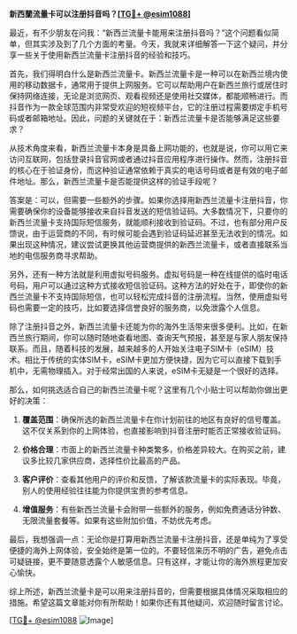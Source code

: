 **新西蘭流量卡可以注册抖音吗？[[TG💪+ @esim1088](https://t.me/s/esim1088)]**

最近，有不少朋友在问我：“新西兰流量卡能用来注册抖音吗？”这个问题看似简单，但其实涉及到了几个方面的考量。今天，我就来详细解答一下这个疑问，并分享一些关于使用新西兰流量卡注册抖音的经验和技巧。

首先，我们得明白什么是新西兰流量卡。新西兰流量卡是一种可以在新西兰境内使用的移动数据卡，通常用于提供上网服务。它可以帮助用户在新西兰旅行或居住时保持网络连接，无论是浏览网页、观看视频还是使用社交媒体，都能顺畅进行。而抖音作为一款全球范围内非常受欢迎的短视频平台，它的注册过程需要绑定手机号码或者邮箱地址。因此，问题的关键就在于：新西兰流量卡是否能够满足这些要求？

从技术角度来看，新西兰流量卡本身是具备上网功能的，也就是说，你可以用它来访问互联网，包括登录抖音官网或者通过抖音应用程序进行操作。然而，注册抖音的核心在于验证身份，而这种验证通常依赖于真实的电话号码或者是有效的电子邮件地址。那么，新西兰流量卡是否能提供这样的验证手段呢？

答案是：可以，但需要一些额外的步骤。如果你选择用新西兰流量卡注册抖音，你需要确保你的设备能够接收来自抖音发送的短信验证码。大多数情况下，只要你的新西兰流量卡支持国际短信服务，就能顺利接收到验证码。不过，也有部分用户反馈说，由于运营商的不同，有时候可能会遇到验证码延迟甚至无法收到的情况。如果出现这种情况，建议尝试更换其他运营商提供的新西兰流量卡，或者直接联系当地的电信服务商寻求帮助。

另外，还有一种方法就是利用虚拟号码服务。虚拟号码是一种在线提供的临时电话号码，用户可以通过这种方式接收短信验证码。这种方法的好处在于，即使你的新西兰流量卡不支持国际短信，也可以轻松完成抖音的注册流程。当然，使用虚拟号码也需要一定的技巧，比如要选择信誉良好的服务商，以免泄露个人信息。

除了注册抖音之外，新西兰流量卡还能为你的海外生活带来很多便利。比如，在新西兰旅行期间，你可以随时随地查看地图、查询天气预报，甚至是与家人朋友保持联系。而且，随着科技的发展，越来越多的人开始关注电子SIM卡（eSIM）技术。相比于传统的实体SIM卡，eSIM卡更加方便快捷，因为它可以直接下载到手机中，无需物理插入。对于经常出国的人来说，eSIM卡无疑是一个很好的选择。

那么，如何挑选适合自己的新西兰流量卡呢？这里有几个小贴士可以帮助你做出更好的决策：

1. **覆盖范围**：确保所选的新西兰流量卡在你计划前往的地区有良好的信号覆盖。这不仅关系到你的上网体验，也直接影响到抖音注册时能否正常接收验证码。
   
2. **价格合理**：市面上的新西兰流量卡种类繁多，价格差异较大。在购买之前，建议多比较几家供应商，选择性价比最高的产品。

3. **客户评价**：查看其他用户的评价和反馈，了解该款流量卡的实际表现。毕竟，别人的使用经验往往能为你提供宝贵的参考信息。

4. **增值服务**：有些新西兰流量卡会附带一些额外的服务，例如免费通话分钟数、无限流量套餐等。如果有这些附加价值，不妨优先考虑。

最后，我想强调一点：无论你是打算用新西兰流量卡注册抖音，还是单纯为了享受便捷的海外上网体验，安全始终是第一位的。不要轻信来历不明的广告，避免点击可疑链接，更不要随意透露个人敏感信息。只有这样，才能让你的海外旅程更加安心愉快。

综上所述，新西兰流量卡是可以用来注册抖音的，但需要根据具体情况采取相应的措施。希望这篇文章能对你有所帮助！如果你还有其他疑问，欢迎随时留言讨论。

[[TG💪+ @esim1088](https://t.me/s/esim1088) ![Image](https://i.postimg.cc/4NQfJmqS/Snipaste-2025-05-13-00-14-12.png)]